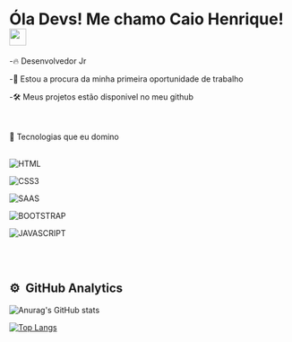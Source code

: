 <h1> Óla Devs! Me chamo Caio Henrique! <img src="https://raw.githubusercontent.com/kaueMarques/kaueMarques/master/hi.gif"width="30px"></h1>

-🔥 Desenvolvedor Jr

-🔭 Estou a procura da minha primeira oportunidade de trabalho

-🛠 Meus projetos estão disponivel no meu github

<br><br>
🔗 Tecnologias que eu domino
<br><br>
<p align="canter">
<img  alt="HTML"
src="https://img.shields.io/badge/HTML5-E34F26?style=for-the-badge&logo=html5&logoColor=white">     

<img  alt="CSS3"
src="https://img.shields.io/badge/CSS3-1572B6?style=for-the-badge&logo=css3&logoColor=white">  

<img  alt="SAAS"
src="https://img.shields.io/badge/Sass-CC6699?style=for-the-badge&logo=sass&logoColor=white">  

<img  alt="BOOTSTRAP"
src="https://img.shields.io/badge/Bootstrap-563D7C?style=for-the-badge&logo=bootstrap&logoColor=white">  

<img  alt="JAVASCRIPT"
src="https://img.shields.io/badge/JavaScript-F7DF1E?style=for-the-badge&logo=javascript&logoColor=black">  
<p>
<br><br>

## ⚙ &nbsp;GitHub Analytics

![Anurag's GitHub stats](https://github-readme-stats.vercel.app/api?username=caiohmg&show_icons=true&theme=radical)


[![Top Langs](https://github-readme-stats.vercel.app/api/top-langs/?username=caiohmg&layout=compact)](https://github.com/anuraghazra/github-readme-stats)

